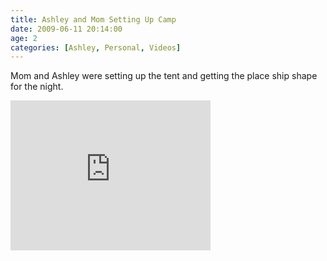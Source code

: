 ```yaml
---
title: Ashley and Mom Setting Up Camp
date: 2009-06-11 20:14:00
age: 2
categories: [Ashley, Personal, Videos]
---
```

<p>Mom and Ashley were setting up the tent and getting the place ship shape for the night.</p> <iframe src="https://skydrive.live.com/embed?cid=F443C8FEC5D6FFCE&amp;resid=F443C8FEC5D6FFCE%21205&amp;authkey=AKkOZ8t3T_u0hcs" width="320" height="240" frameborder="0" scrolling="no"></iframe>
